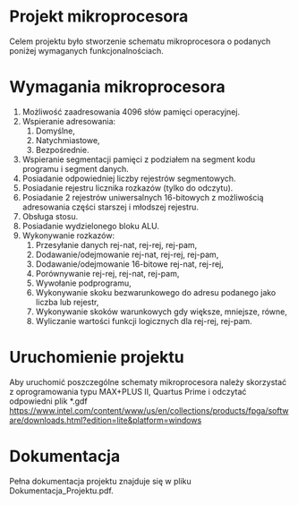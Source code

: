 # Projekt mikroprocesora
Celem projektu było stworzenie schematu mikroprocesora o podanych poniżej wymaganych funkcjonalnościach.

# Wymagania mikroprocesora
1. Możliwość zaadresowania 4096 słów pamięci operacyjnej.
2. Wspieranie adresowania:
   1. Domyślne,
   2. Natychmiastowe,
   3. Bezpośrednie.
3. Wspieranie segmentacji pamięci z podziałem na segment kodu programu i segment danych.
4. Posiadanie odpowiedniej liczby rejestrów segmentowych.
5. Posiadanie rejestru licznika rozkazów (tylko do odczytu).
6. Posiadanie 2 rejestrów uniwersalnych 16-bitowych z możliwością adresowania części starszej i młodszej rejestru.
7. Obsługa stosu.
8. Posiadanie wydzielonego bloku ALU.
9. Wykonywanie rozkazów:
   1. Przesyłanie danych rej-nat, rej-rej, rej-pam,
   2. Dodawanie/odejmowanie rej-nat, rej-rej, rej-pam,
   3. Dodawanie/odejmowanie 16-bitowe rej-nat, rej-rej,
   4. Porównywanie rej-rej, rej-nat, rej-pam,
   5. Wywołanie podprogramu,
   6. Wykonywanie skoku bezwarunkowego do adresu podanego jako liczba lub rejestr,
   7. Wykonywanie skoków warunkowych gdy większe, mniejsze, równe,
   8. Wyliczanie wartości funkcji logicznych dla rej-rej, rej-pam.
# Uruchomienie projektu
Aby uruchomić poszczególne schematy mikroprocesora należy skorzystać z oprogramowania typu MAX+PLUS II, Quartus Prime i odczytać odpowiedni plik *.gdf
https://www.intel.com/content/www/us/en/collections/products/fpga/software/downloads.html?edition=lite&platform=windows

# Dokumentacja
Pełna dokumentacja projektu znajduje się w pliku Dokumentacja_Projektu.pdf.
